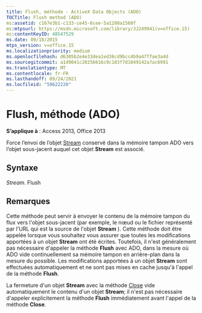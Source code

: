 ```yaml
---
title: Flush, méthode - ActiveX Data Objects (ADO)
TOCTitle: Flush method (ADO)
ms:assetid: c167e3b1-c133-ce45-6cee-5a1280a1568f
ms:mtpsurl: https://msdn.microsoft.com/library/JJ249941(v=office.15)
ms:contentKeyID: 48547529
ms.date: 09/18/2015
mtps_version: v=office.15
ms.localizationpriority: medium
ms.openlocfilehash: d6305b2e4e33dea1ed36cd9bcc4b9a47ffae3a4d
ms.sourcegitcommit: a1d9041c20256616c9c183f7d1049142a7ac6991
ms.translationtype: MT
ms.contentlocale: fr-FR
ms.lasthandoff: 09/24/2021
ms.locfileid: "59622220"
---
```

# <a name="flush-method-ado"></a>Flush, méthode (ADO)


**S’applique à** : Access 2013, Office 2013

Force l’envoi de l’objet [Stream](stream-object-ado.md) conservé dans la mémoire tampon ADO vers l’objet sous-jacent auquel cet objet **Stream** est associé.

## <a name="syntax"></a>Syntaxe

*Stream*. Flush

## <a name="remarks"></a>Remarques

Cette méthode peut servir à envoyer le contenu de la mémoire tampon du flux vers l'objet sous-jacent (par exemple, le nœud ou le fichier représenté par l'URL qui est la source de l'objet **Stream** ). Cette méthode doit être appelée lorsque vous souhaitez vous assurer que toutes les modifications apportées à un objet **Stream** ont été écrites. Toutefois, il n'est généralement pas nécessaire d'appeler la méthode **Flush** avec ADO, dans la mesure où ADO vide continuellement sa mémoire tampon en arrière-plan dans la mesure du possible. Les modifications apportées à un objet **Stream** sont effectuées automatiquement et ne sont pas mises en cache jusqu'à l'appel de la méthode **Flush**.

La fermeture d'un objet **Stream** avec la méthode [Close](close-method-ado.md) vide automatiquement le contenu d'un objet **Stream**; il n'est pas nécessaire d'appeler explicitement la méthode **Flush** immédiatement avant l'appel de la méthode **Close**.

